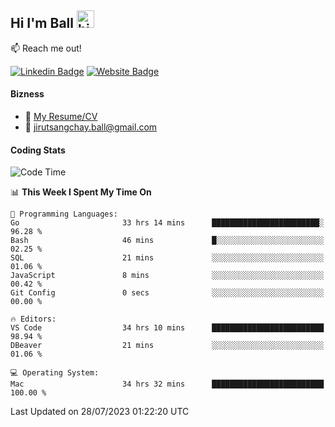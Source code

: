 ## Hi I'm Ball <img src="https://user-images.githubusercontent.com/1303154/88677602-1635ba80-d120-11ea-84d8-d263ba5fc3c0.gif" width="28px" height="28px" alt="hi">
 
:mailbox: Reach me out!

[![Linkedin Badge](https://img.shields.io/badge/-Jirut-0e76a8?style=flat&labelColor=0e76a8&logo=linkedin&logoColor=white)](https://www.linkedin.com/in/jirut-sangchay-338370251)
[![Website Badge](https://img.shields.io/badge/Website-184aa8?logo=website&logoColor=)](https://resume-jirut.web.app)

<!-- TODO: Add last video link -->
#### Bizness
- :paperclip: [My Resume/CV](https://github.com/Jirut01/Jirut01/blob/main/resume_jirut.pdf)
- :email: jirutsangchay.ball@gmail.com

#### Coding Stats

<!--START_SECTION:waka-->
![Code Time](http://img.shields.io/badge/Code%20Time-118%20hrs%2034%20mins-blue)

📊 **This Week I Spent My Time On** 

```text
💬 Programming Languages: 
Go                       33 hrs 14 mins      ████████████████████████░   96.28 % 
Bash                     46 mins             █░░░░░░░░░░░░░░░░░░░░░░░░   02.25 % 
SQL                      21 mins             ░░░░░░░░░░░░░░░░░░░░░░░░░   01.06 % 
JavaScript               8 mins              ░░░░░░░░░░░░░░░░░░░░░░░░░   00.42 % 
Git Config               0 secs              ░░░░░░░░░░░░░░░░░░░░░░░░░   00.00 % 

🔥 Editors: 
VS Code                  34 hrs 10 mins      █████████████████████████   98.94 % 
DBeaver                  21 mins             ░░░░░░░░░░░░░░░░░░░░░░░░░   01.06 % 

💻 Operating System: 
Mac                      34 hrs 32 mins      █████████████████████████   100.00 % 
```


 Last Updated on 28/07/2023 01:22:20 UTC
<!--END_SECTION:waka-->
